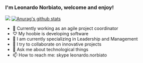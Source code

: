 ### I'm Leonardo Norbiato, welcome and enjoy!
![](https://media-exp1.licdn.com/dms/image/C4D16AQFtMRT99zVjoQ/profile-displaybackgroundimage-shrink_200_800/0?e=1603324800&v=beta&t=WI6nj1agBJOMqAQ3kcFrGzMVQPl0lgQ6pES7pDgODvo)
[![Anurag's github stats](https://github-readme-stats.vercel.app/api?username=lnorbiato)](https://github.com/anuraghazra/github-readme-stats)

- 🔭 Currently working as an agile project coordinator
- ♡ My hoobie is developing software
- 🌱 I am currently specializing in Leadership and Management
- 👯 I try to collaborate on innovative projects
- 💬 Ask me about technological things
- 📫 How to reach me: skype leonardo.norbiato
